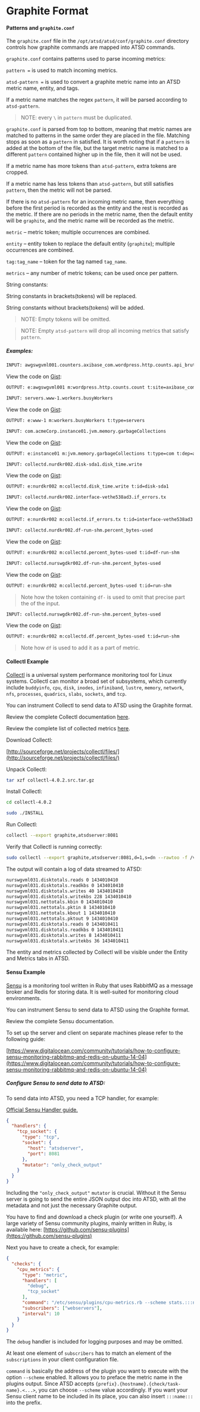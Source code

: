 # Graphite Format

#### Patterns and `graphite.conf`

The `graphite.conf` file in the `/opt/atsd/atsd/conf/graphite.conf` directory controls how graphite commands are mapped into ATSD commands.

`graphite.conf` contains patterns used to parse incoming metrics:

`pattern =` is used to match incoming metrics.

`atsd-pattern =` is used to convert a graphite metric name into an ATSD metric name, entity, and tags.

If a metric name matches the regex `pattern`, it will be parsed according to `atsd-pattern`.

> NOTE: every `\` in `pattern` must be duplicated.

`graphite.conf` is parsed from top to bottom, meaning that metric names are matched to patterns in the same order they are placed in the file. Matching stops as soon as a `pattern` in satisfied. It is worth noting that if a `pattern` is added at the bottom of the file, but the target metric name is matched to a different `pattern` contained higher up in the file, then it will not be used.

If a metric name has more tokens than `atsd-pattern`, extra tokens are cropped.

If a metric name has less tokens than `atsd-pattern`, but still satisfies `pattern`, then the metric will not be parsed.

If there is no `atsd-pattern` for an incoming metric name, then everything before the first period is recorded as the entity and the rest is recorded as the metric. If there are no periods in the metric name, then the default entity will be `graphite`, and the metric name will be recorded as the metric.

`metric` – metric token; multiple occurrences are combined.

`entity` – entity token to replace the default entity (`graphite`); multiple occurrences are combined.

`tag:tag_name` – token for the tag named `tag_name`.

`metrics` – any number of metric tokens; can be used once per pattern.

String constants:

String constants in brackets(tokens) will be replaced.

String constants without brackets(tokens) will be added.

> NOTE: Empty tokens will be omitted.

> NOTE: Empty `atsd-pattern` will drop all incoming metrics that satisfy `pattern`.

##### Examples:

```txt
INPUT: awgswgvml001.counters.axibase_com.wordpress.http.counts.api_bruteprotect_com.count
```

<script src="https://gist.github.com/6f6ac04677b8db5bae20.js"></script><noscript>View the code on <a href="https://gist.github.com/6f6ac04677b8db5bae20">Gist</a>:</noscript>

```txt
OUTPUT: e:awgswgvml001 m:wordpress.http.counts.count t:site=axibase_com t:url=api_bruteprotect_com
```

```txt
INPUT: servers.www-1.workers.busyWorkers
```

<script src="https://gist.github.com/aeb33620c669eb864a75.js"></script><noscript>View the code on <a href="https://gist.github.com/aeb33620c669eb864a75">Gist</a>:</noscript>

```txt
OUTPUT: e:www-1 m:workers.busyWorkers t:type=servers
```

```txt
INPUT: com.acmeCorp.instance01.jvm.memory.garbageCollections
```

<script src="https://gist.github.com/78311b1f8a6455671000.js"></script><noscript>View the code on <a href="https://gist.github.com/78311b1f8a6455671000">Gist</a>:</noscript>

```txt
OUTPUT: e:instance01 m:jvm.memory.garbageCollections t:type=com t:dep=acmeCorp
```

```txt
INPUT: collectd.nurdkr002.disk-sda1.disk_time.write
```

<script src="https://gist.github.com/eb86b2f33827a530bbb4.js"></script><noscript>View the code on <a href="https://gist.github.com/eb86b2f33827a530bbb4">Gist</a>:</noscript>

```txt
OUTPUT: e:nurdkr002 m:collectd.disk_time.write t:id=disk-sda1
```

```txt
INPUT: collectd.nurdkr002.interface-vethe538ad3.if_errors.tx
```

<script src="https://gist.github.com/0da1dfb35e35ae3918a8.js"></script><noscript>View the code on <a href="https://gist.github.com/0da1dfb35e35ae3918a8">Gist</a>:</noscript>

```txt
OUTPUT: e:nurdkr002 m:collectd.if_errors.tx t:id=interface-vethe538ad3
```

```txt
INPUT: collectd.nurdkr002.df-run-shm.percent_bytes-used
```

<script src="https://gist.github.com/96bfa6f9dee001e66ee1.js"></script><noscript>View the code on <a href="https://gist.github.com/96bfa6f9dee001e66ee1">Gist</a>:</noscript>

```txt
OUTPUT: e:nurdkr002 m:collectd.percent_bytes-used t:id=df-run-shm
```

```txt
INPUT: collectd.nurswgdkr002.df-run-shm.percent_bytes-used
```

<script src="https://gist.github.com/7b4c7e76aa80580446e8.js"></script><noscript>View the code on <a href="https://gist.github.com/7b4c7e76aa80580446e8">Gist</a>:</noscript>

```txt
OUTPUT: e:nurdkr002 m:collectd.percent_bytes-used t:id=run-shm
```

> Note how the token containing `df-` is used to omit that precise part the of the input.

```txt
INPUT: collectd.nurswgdkr002.df-run-shm.percent_bytes-used
```

<script src="https://gist.github.com/1c4e2b650df1e75e49a6.js"></script><noscript>View the code on <a href="https://gist.github.com/1c4e2b650df1e75e49a6">Gist</a>:</noscript>

```txt
OUTPUT: e:nurdkr002 m:collectd.df.percent_bytes-used t:id=run-shm
```

> Note how `df` is used to add it as a part of metric.

#### Collectl Example

[Collectl](http://collectl.sourceforge.net/index.html) is a universal system performance monitoring tool for Linux systems. Collectl can monitor a broad set of subsystems, which currently include `buddyinfo`, `cpu`, `disk`, `inodes`, `infiniband`, `lustre`, `memory`, `network`, `nfs`, `processes`, `quadrics`, `slabs`, `sockets`, and `tcp`.

You can instrument Collectl to send data to ATSD using the Graphite format.

Review the complete Collectl documentation [here](http://collectl.sourceforge.net/Documentation.html).

Review the complete list of collected metrics [here](http://collectl.sourceforge.net/Data.html).

Download Collectl:

[http://sourceforge.net/projects/collectl/files/](http://sourceforge.net/projects/collectl/files/)

Unpack Collectl:

```sh
tar xzf collectl-4.0.2.src.tar.gz
```

Install Collectl:

```sh
cd collectl-4.0.2
```

```sh
sudo ./INSTALL
```

Run Collectl:

```sh
collectl --export graphite,atsdserver:8081
```

Verify that Collectl is running correctly:

```sh
sudo collectl --export graphite,atsdserver:8081,d=1,s=dn --rawtoo -f /var/log/collectl
```

The output will contain a log of data streamed to ATSD:

```txt
nurswgvml031.disktotals.reads 0 1434010410
nurswgvml031.disktotals.readkbs 0 1434010410
nurswgvml031.disktotals.writes 40 1434010410
nurswgvml031.disktotals.writekbs 228 1434010410
nurswgvml031.nettotals.kbin 0 1434010410
nurswgvml031.nettotals.pktin 8 1434010410
nurswgvml031.nettotals.kbout 1 1434010410
nurswgvml031.nettotals.pktout 9 1434010410
nurswgvml031.disktotals.reads 0 1434010411
nurswgvml031.disktotals.readkbs 0 1434010411
nurswgvml031.disktotals.writes 8 1434010411
nurswgvml031.disktotals.writekbs 36 1434010411
```

The entity and metrics collected by Collectl will be visible under the Entity and Metrics tabs in ATSD.

#### Sensu Example

[Sensu](https://sensuapp.org/) is a monitoring tool written in Ruby that uses RabbitMQ as a message broker and Redis for storing data. It is well-suited for monitoring cloud environments.

You can instrument Sensu to send data to ATSD using the Graphite format.

Review the complete Sensu documentation.

To set up the server and client on separate machines please refer to the following guide:

[https://www.digitalocean.com/community/tutorials/how-to-configure-sensu-monitoring-rabbitmq-and-redis-on-ubuntu-14-04](https://www.digitalocean.com/community/tutorials/how-to-configure-sensu-monitoring-rabbitmq-and-redis-on-ubuntu-14-04)

##### Configure Sensu to send data to ATSD:

To send data into ATSD, you need a TCP handler, for example:

[Official Sensu Handler guide.](https://sensuapp.org/docs/latest/getting-started-with-handlers)

```json
{
  "handlers": {
    "tcp_socket": {
      "type": "tcp",
      "socket": {
        "host": "atsdserver",
        "port": 8081
      },
      "mutator": "only_check_output"
    }
  }
}
```

Including the `"only_check_output"` `mutator` is crucial. Without it the Sensu server is going to send the entire JSON output doc into ATSD, with all the metadata and not just the necessary Graphite output.

You have to find and download a check plugin (or write one yourself).
A large variety of Sensu community plugins, mainly written in Ruby, is available here: [https://github.com/sensu-plugins](https://github.com/sensu-plugins)

Next you have to create a check, for example:

```json
{
  "checks": {
    "cpu_metrics": {
      "type": "metric",
      "handlers": [
        "debug",
        "tcp_socket"  
      ],
      "command": "/etc/sensu/plugins/cpu-metrics.rb --scheme stats.:::name:::.cpu",
      "subscribers": ["webservers"],
      "interval": 10
    }
  }
}
```

The `debug` handler is included for logging purposes and may be omitted.

At least one element of `subscribers` has to match an element of the `subscriptions` in your client configuration file.

`command` is basically the address of the plugin you want to execute with the option `--scheme` enabled. It allows you to preface the metric name in the plugins output. Since ATSD accepts `{prefix}.{hostname}.{check/task-name}.<...>`, you can choose `--scheme` value accordingly. If you want your Sensu client name to be included in its place, you can also insert `:::name:::` into the prefix.
